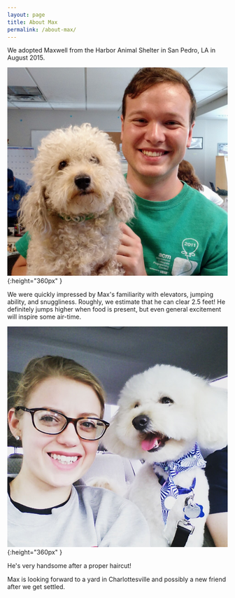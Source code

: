 ```yaml
---
layout: page
title: About Max
permalink: /about-max/
---
```


We adopted Maxwell from the Harbor Animal Shelter in San Pedro, LA in August 2015.

![JC and Max](/assets/img/Max_at_shelter.jpg){:height="360px" }

We were quickly impressed by Max's familiarity with elevators, jumping ability, and snuggliness. Roughly, we estimate that he can clear 2.5 feet! He definitely jumps higher when food is present, but even general excitement will inspire some air-time.

![Max after haircut](/assets/img/M_and_Max.jpg){:height="360px" }

He's very handsome after a proper haircut! 

Max is looking forward to a yard in Charlottesville and possibly a new friend after we get settled.
